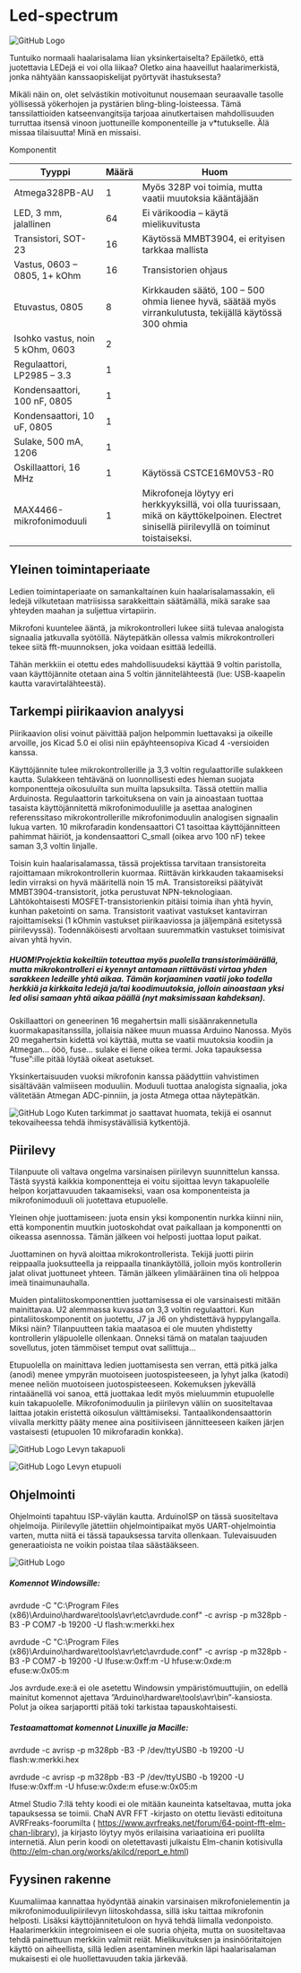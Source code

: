 # Led-spectrum

![GitHub Logo](/Kuvat/Kuva1.png)

Tuntuiko normaali haalarisalama liian yksinkertaiselta? Epäiletkö, että juotettavia LEDejä ei voi olla liikaa? Oletko aina haaveillut haalarimerkistä, jonka nähtyään kanssaopiskelijat pyörtyvät ihastuksesta?

Mikäli näin on, olet selvästikin motivoitunut nousemaan seuraavalle tasolle yöllisessä yökerhojen ja pystärien bling-bling-loisteessa. Tämä tanssilattioiden katseenvangitsija tarjoaa ainutkertaisen mahdollisuuden turruttaa itsensä vinoon juottuneille komponenteille ja v*tutukselle. Älä missaa tilaisuutta! Minä en missaisi.

Komponentit

| Tyyppi          |	Määrä  |	Huom                                                    |
| --------------- | ------ | -------------------------------------------------------- |
| Atmega328PB-AU  |1       |	Myös 328P voi toimia, mutta vaatii muutoksia kääntäjään |
| LED, 3 mm, jalallinen	|64 |	Ei värikoodia – käytä mielikuvitusta |
| Transistori, SOT-23|16 |	Käytössä MMBT3904, ei erityisen tarkkaa mallista |
| Vastus, 0603 – 0805, 1+ kOhm | 16 |		Transistorien ohjaus |
| Etuvastus, 0805	|8	| Kirkkauden säätö, 100 – 500 ohmia lienee hyvä, säätää myös virrankulutusta, tekijällä käytössä 300 ohmia |
| Isohko vastus, noin 5 kOhm, 0603 |2	 | |
| Regulaattori, LP2985 – 3.3 |	1	| |
| Kondensaattori, 100 nF, 0805|	1	| |
| Kondensaattori, 10 uF, 0805|	1	| |
| Sulake, 500 mA, 1206	|1	| |
| Oskillaattori, 16 MHz |	1 |	Käytössä CSTCE16M0V53-R0 |
| MAX4466-mikrofonimoduuli |	1 |	Mikrofoneja löytyy eri herkkyyksillä, voi olla tuurissaan, mikä on käyttökelpoinen. Electret sinisellä piirilevyllä on toiminut toistaiseksi.|


## Yleinen toimintaperiaate
Ledien toimintaperiaate on samankaltainen kuin haalarisalamassakin, eli ledejä vilkutetaan matriisissa sarakkeittain säätämällä, mikä sarake saa yhteyden maahan ja suljettua virtapiirin. 

Mikrofoni kuuntelee ääntä, ja mikrokontrolleri lukee siitä tulevaa analogista signaalia jatkuvalla syötöllä. Näytepätkän ollessa valmis mikrokontrolleri tekee siitä fft-muunnoksen, joka voidaan esittää ledeillä.

Tähän merkkiin ei otettu edes mahdollisuudeksi käyttää 9 voltin paristolla, vaan käyttöjännite otetaan aina 5 voltin jännitelähteestä (lue: USB-kaapelin kautta varavirtalähteestä).

## Tarkempi piirikaavion analyysi
Piirikaavion olisi voinut päivittää paljon helpommin luettavaksi ja oikeille arvoille, jos Kicad 5.0 ei olisi niin epäyhteensopiva Kicad 4 -versioiden kanssa. 

Käyttöjännite tulee mikrokontrollerille ja 3,3 voltin regulaattorille sulakkeen kautta. Sulakkeen tehtävänä on luonnollisesti edes hieman suojata komponentteja oikosuluilta sun muilta lapsuksilta. Tässä otettiin mallia Arduinosta. Regulaattorin tarkoituksena on vain ja ainoastaan tuottaa tasaista käyttöjännitettä mikrofonimoduulille ja asettaa analoginen referenssitaso mikrokontrollerille mikrofonimoduulin analogisen signaalin lukua varten. 10 mikrofaradin kondensaattori C1 tasoittaa käyttöjännitteen pahimmat häiriöt, ja kondensaattori C_small (oikea arvo 100 nF) tekee saman 3,3 voltin linjalle.

Toisin kuin haalarisalamassa, tässä projektissa tarvitaan transistoreita rajoittamaan mikrokontrollerin kuormaa. Riittävän kirkkauden takaamiseksi ledin virraksi on hyvä määritellä noin 15 mA. Transistoreiksi päätyivät MMBT3904-transistorit, jotka perustuvat NPN-teknologiaan. Lähtökohtaisesti MOSFET-transistorienkin pitäisi toimia ihan yhtä hyvin, kunhan paketointi on sama. Transistorit vaativat vastukset kantavirran rajoittamiseksi (1 kOhmin vastukset piirikaaviossa ja jäljempänä esitetyssä piirilevyssä). Todennäköisesti arvoltaan suuremmatkin vastukset toimisivat aivan yhtä hyvin. 

##### HUOM!Projektia kokeiltiin toteuttaa myös puolella transistorimäärällä, mutta mikrokontrolleri ei kyennyt antamaan riittävästi virtaa yhden sarakkeen ledeille yhtä aikaa. Tämän korjaaminen vaatii joko todella herkkiä ja kirkkaita ledejä ja/tai koodimuutoksia, jolloin ainoastaan yksi led olisi samaan yhtä aikaa päällä (nyt maksimissaan kahdeksan).

Oskillaattori on geneerinen 16 megahertsin malli sisäänrakennetulla kuormakapasitanssilla, jollaisia näkee muun muassa Arduino Nanossa. Myös 20 megahertsin kidettä voi käyttää, mutta se vaatii muutoksia koodiin ja Atmegan… ööö, fuse… sulake ei liene oikea termi. Joka tapauksessa ”fuse”:ille pitää löytää oikeat asetukset.

Yksinkertaisuuden vuoksi mikrofonin kanssa päädyttiin vahvistimen sisältävään valmiiseen moduuliin. Moduuli tuottaa analogista signaalia, joka välitetään Atmegan ADC-pinniin, ja josta Atmega ottaa näytepätkän.

![GitHub Logo](/Kuvat/Kuva2.png)
Kuten tarkimmat jo saattavat huomata, tekijä ei osannut tekovaiheessa tehdä ihmisystävällisiä kytkentöjä.

## Piirilevy
Tilanpuute oli valtava ongelma varsinaisen piirilevyn suunnittelun kanssa. Tästä syystä kaikkia komponentteja ei voitu sijoittaa levyn takapuolelle helpon korjattavuuden takaamiseksi, vaan osa komponenteista ja mikrofonimoduuli oli juotettava etupuolelle.

Yleinen ohje juottamiseen: juota ensin yksi komponentin nurkka kiinni niin, että komponentin muutkin juotoskohdat ovat paikallaan ja komponentti on oikeassa asennossa. Tämän jälkeen voi helposti juottaa loput paikat.

Juottaminen on hyvä aloittaa mikrokontrollerista. Tekijä juotti piirin reippaalla juoksutteella ja reippaalla tinankäytöllä, jolloin myös kontrollerin jalat olivat juottuneet yhteen. Tämän jälkeen ylimääräinen tina oli helppoa imeä tinaimunauhalla.

Muiden pintaliitoskomponenttien juottamisessa ei ole varsinaisesti mitään mainittavaa. U2 alemmassa kuvassa on 3,3 voltin regulaattori.
Kun pintaliitoskomponentit on juotettu, J7 ja J6 on yhdistettävä hyppylangalla. Miksi näin? Tilanpuutteen takia maatasoa ei ole muuten yhdistetty kontrollerin yläpuolelle ollenkaan. Onneksi tämä on matalan taajuuden sovellutus, joten tämmöiset temput ovat sallittuja...

Etupuolella on mainittava ledien juottamisesta sen verran, että pitkä jalka (anodi) menee ympyrän muotoiseen juotospisteeseen, ja lyhyt jalka (katodi) menee neliön muotoiseen juotospisteeseen. Kokemuksen jykevällä rintaäänellä voi sanoa, että juottakaa ledit myös mieluummin etupuolelle kuin takapuolelle. Mikrofonimoduulin ja piirilevyn väliin on suositeltavaa laittaa jotakin eristettä oikosulun välttämiseksi. Tantaalikondensaattorin viivalla merkitty pääty menee aina positiiviseen jännitteeseen kaiken järjen vastaisesti (etupuolen 10 mikrofaradin konkka). 

![GitHub Logo](/Kuvat/Kuva3.png)
Levyn takapuoli

![GitHub Logo](/Kuvat/Kuva4.png)
Levyn etupuoli


## Ohjelmointi
Ohjelmointi tapahtuu ISP-väylän kautta. ArduinoISP on tässä suositeltava ohjelmoija. Piirilevylle jätettiin ohjelmointipaikat myös UART-ohjelmointia varten, mutta niitä ei tässä tapauksessa tarvita ollenkaan. Tulevaisuuden generaatioista ne voikin poistaa tilaa säästääkseen.

![GitHub Logo](/Kuvat/Kuva5.png)

##### Komennot Windowsille:

avrdude -C "C:\Program Files (x86)\Arduino\hardware\tools\avr\etc\avrdude.conf" -c avrisp -p m328pb -B3 -P COM7 -b 19200 -U flash:w:merkki.hex

avrdude -C "C:\Program Files (x86)\Arduino\hardware\tools\avr\etc\avrdude.conf" -c avrisp -p m328pb -B3 -P COM7 -b 19200 -U lfuse:w:0xff:m -U hfuse:w:0xde:m efuse:w:0x05:m

Jos avrdude.exe:ä ei ole asetettu Windowsin ympäristömuuttujiin, on edellä mainitut komennot ajettava ”Arduino\hardware\tools\avr\bin”-kansiosta. Polut ja oikea sarjaportti pitää toki tarkistaa tapauskohtaisesti.

##### Testaamattomat komennot Linuxille ja Macille:

avrdude -c avrisp -p m328pb -B3 -P /dev/ttyUSB0 -b 19200 -U flash:w:merkki.hex

avrdude -c avrisp -p m328pb -B3 -P /dev/ttyUSB0 -b 19200 -U lfuse:w:0xff:m -U hfuse:w:0xde:m efuse:w:0x05:m

Atmel Studio 7:llä tehty koodi ei ole mitään kauneinta katseltavaa, mutta joka tapauksessa se toimii. ChaN AVR FFT -kirjasto on otettu lievästi editoituna AVRFreaks-foorumilta ( https://www.avrfreaks.net/forum/64-point-fft-elm-chan-library), ja kirjasto löytyy myös erilaisina variaatioina eri puolilta internetiä. Alun perin koodi on oletettavasti julkaistu Elm-chanin kotisivulla (http://elm-chan.org/works/akilcd/report_e.html)

## Fyysinen rakenne
Kuumaliimaa kannattaa hyödyntää ainakin varsinaisen mikrofonielementin ja mikrofonimoduulipiirilevyn liitoskohdassa, sillä isku taittaa mikrofonin helposti. Lisäksi käyttöjännitetuloon on hyvä tehdä liimalla vedonpoisto.
Haalarimerkkiin integroimiseen ei ole suoria ohjeita, mutta on suositeltavaa tehdä painettuun merkkiin valmiit reiät. Mielikuvituksen ja insinööritaitojen käyttö on aiheellista, sillä ledien asentaminen merkin läpi haalarisalaman mukaisesti ei ole huollettavuuden takia järkevää.

